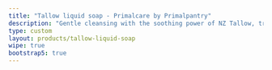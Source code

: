 ```yaml
---
title: "Tallow liquid soap - Primalcare by Primalpantry"
description: "Gentle cleansing with the soothing power of NZ Tallow, try PrimalPantry liquid tallow hand and body soap made in NZ."
type: custom
layout: products/tallow-liquid-soap
wipe: true
bootstrap5: true
---
```

